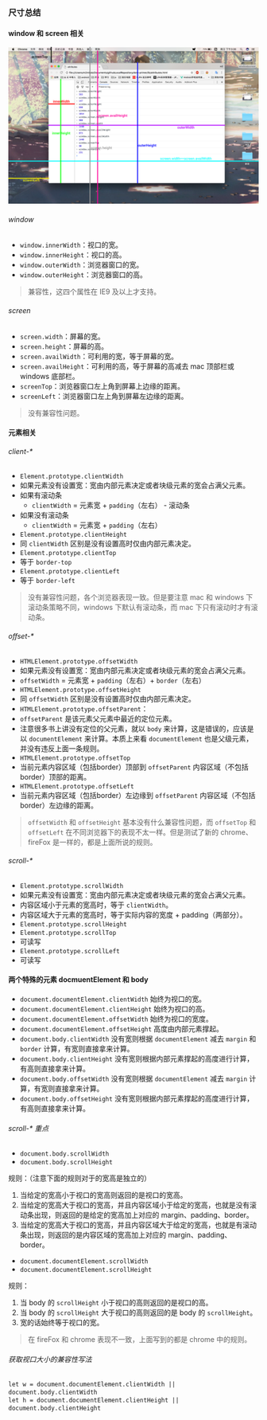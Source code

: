 ### 尺寸总结

#### window 和 screen 相关

![](./window&screen.png)

###### window

- `window.innerWidth`：视口的宽。
- `window.innerHeight`：视口的高。
- `window.outerWidth`：浏览器窗口的宽。
- `window.outerHeight`：浏览器窗口的高。

> 兼容性，这四个属性在 IE9 及以上才支持。

###### screen

- `screen.width`：屏幕的宽。
- `screen.height`：屏幕的高。
- `screen.availWidth`：可利用的宽，等于屏幕的宽。
- `screen.availHeight`：可利用的高，等于屏幕的高减去 mac 顶部栏或 windows 底部栏。
- `screenTop`：浏览器窗口左上角到屏幕上边缘的距离。
- `screenLeft`：浏览器窗口左上角到屏幕左边缘的距离。

> 没有兼容性问题。

#### 元素相关

###### client-*

- `Element.prototype.clientWidth`
 - 如果元素没有设置宽：宽由内部元素决定或者块级元素的宽会占满父元素。
 - 如果有滚动条
     - `clientWidth` = 元素宽 + `padding`（左右） - 滚动条
 - 如果没有滚动条
     - `clientWidth` = 元素宽 +  `padding`（左右） 
- `Element.prototype.clientHeight`
 - 同 `clientWidth` 区别是没有设置高时仅由内部元素决定。
- `Element.prototype.clientTop`
 - 等于 `border-top`
- `Element.prototype.clientLeft`
 - 等于 `border-left`

 > 没有兼容性问题，各个浏览器表现一致。但是要注意 mac 和 windows 下滚动条策略不同，windows 下默认有滚动条，而 mac 下只有滚动时才有滚动条。

###### offset-*

- `HTMLElement.prototype.offsetWidth`
 - 如果元素没有设置宽：宽由内部元素决定或者块级元素的宽会占满父元素。
 - `offsetWidth` = 元素宽 + `padding`（左右）+ `border`（左右）
- `HTMLElement.prototype.offsetHeight`
 - 同 `offsetWidth` 区别是没有设置高时仅由内部元素决定。
- `HTMLElement.prototype.offsetParent`：
 - `offsetParent` 是该元素父元素中最近的定位元素。
 - 注意很多书上讲没有定位的父元素，就以 `body` 来计算，这是错误的，应该是以 `documentElement` 来计算。本质上来看 `documentElement` 也是父级元素，并没有违反上面一条规则。
- `HTMLElement.prototype.offsetTop`
 - 当前元素内容区域（包括border）顶部到 `offsetParent` 内容区域（不包括border）顶部的距离。
- `HTMLElement.prototype.offsetLeft`
 - 当前元素内容区域（包括border）左边缘到 `offsetParent` 内容区域（不包括border）左边缘的距离。

 > `offsetWidth` 和 `offsetHeight` 基本没有什么兼容性问题，而 `offsetTop` 和 `offsetLeft` 在不同浏览器下的表现不太一样。但是测试了新的 chrome、fireFox 是一样的，都是上面所说的规则。

###### scroll-* 

- `Element.prototype.scrollWidth`
 - 如果元素没有设置宽：宽由内部元素决定或者块级元素的宽会占满父元素。
 - 内容区域小于元素的宽高时，等于 `clientWidth`。
 - 内容区域大于元素的宽高时，等于实际内容的宽度 + padding（两部分）。
- `Element.prototype.scrollHeight`
- `Element.prototype.scrollTop`
 - 可读写
- `Element.prototype.scrollLeft`
 - 可读写

#### 两个特殊的元素 docmuentElement 和 body

- `document.documentElement.clientWidth` 始终为视口的宽。
- `document.documentElement.clientHeight` 始终为视口的高。
- `document.documentElement.offsetWidth` 始终为视口的宽度。
- `document.documentElement.offsetHeight` 高度由内部元素撑起。
- `document.body.clientWidth` 没有宽则根据 `documentElement` 减去 `margin` 和 `border` 计算，有宽则直接拿来计算。
- `document.body.clientHeight` 没有宽则根据内部元素撑起的高度进行计算，有高则直接拿来计算。
- `document.body.offsetWidth` 没有宽则根据 `documentElement` 减去 `margin` 计算，有宽则直接拿来计算。
- `document.body.offsetHeight` 没有宽则根据内部元素撑起的高度进行计算，有高则直接拿来计算。

###### scroll-* 重点

- `document.body.scrollWidth`
- `document.body.scrollHeight`

规则：（注意下面的规则对于的宽高是独立的）

1. 当给定的宽高小于视口的宽高则返回的是视口的宽高。
2. 当给定的宽高大于视口的宽高，并且内容区域小于给定的宽高，也就是没有滚动条出现，则返回的是给定的宽高加上对应的 margin、padding、border。
3. 当给定的宽高大于视口的宽高，并且内容区域大于给定的宽高，也就是有滚动条出现，则返回的是内容区域的宽高加上对应的 margin、padding、border。

- `document.documentElement.scrollWidth`
- `document.documentElement.scrollHeight`

规则：

1. 当 body 的 `scrollHeight` 小于视口的高则返回的是视口的高。
2. 当 body 的 `scrollHeight` 大于视口的高则返回的是 body 的 `scrollHeight`。
3. 宽的话始终等于视口的宽。

> 在 fireFox 和 chrome 表现不一致，上面写到的都是 chrome 中的规则。

###### 获取视口大小的兼容性写法

```
let w = document.documentElement.clientWidth || document.body.clientWidth
let h = document.documentElement.clientHeight || document.body.clientHeight
```


